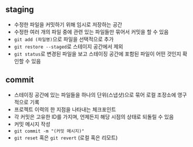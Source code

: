 ## staging
- 수정한 파일을 커밋하기 위해 임시로 저장하는 공간
- 수정한 여러 개의 파일 중에 관련 있는 파일들만 묶어서 커밋을 할 수 있음
- ```git add (파일명)```으로 파일을 선택적으로 추가
- ```git restore --staged```로 스테이지 공간에서 제외
- ```git status```로 변경된 파일을 보고 스테이징 공간에 포함된 파일이 어떤 것인지 확인할 수 있음

## commit
- 스테이징 공간에 있는 파일들을 하나의 단위(스냅샷)으로 묶어 로컬 조장소에 영구적으로 기록
- 프로젝트 이력의 한 지점을 나타내는 체크포인트
- 각 커밋은 고유한 ID를 가지며, 언제든지 해당 시점의 상태로 되돌릴 수 있음
- 커밋 메시지 작성
- ```git commit -m "(커밋 메시지)"```
- ```git reset``` 혹은 ```git revert``` (로컬 혹은 리모트)
